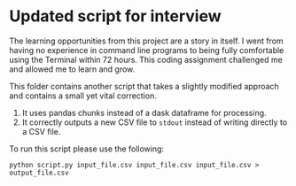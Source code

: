 # Updated script for interview

The learning opportunities from this project are a story in itself. I went from having no experience in command line programs to being fully comfortable using the Terminal within 72 hours. This coding assignment challenged me and allowed me to learn and grow.

This folder contains another script that takes a slightly modified approach and contains a small yet vital correction.

1. It uses pandas chunks instead of a dask dataframe for processing.  
2. It correctly outputs a new CSV file to ```stdout``` instead of writing directly to a CSV file.

To run this script please use the following:
```shell
python script.py input_file.csv input_file.csv input_file.csv > output_file.csv
```

